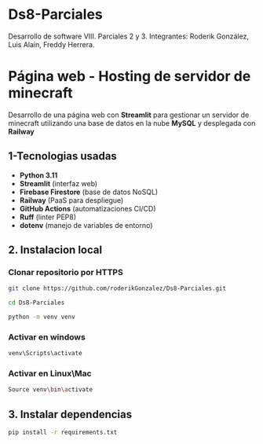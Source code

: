# Ds8-Parciales
Desarrollo de software VIII. Parciales 2 y 3. Integrantes: Roderik González, Luis Alain, Freddy Herrera.

# Página web - Hosting de servidor de minecraft

Desarrollo de una página web con **Streamlit** para gestionar un servidor de minecraft utilizando una base de datos en la nube **MySQL** y desplegada con **Railway**

## 1-Tecnologias usadas
- **Python 3.11**
- **Streamlit** (interfaz web)
- **Firebase Firestore** (base de datos NoSQL)
- **Railway** (PaaS para despliegue)
- **GitHub Actions** (automatizaciones CI/CD)
- **Ruff** (linter PEP8)
- **dotenv** (manejo de variables de entorno)

## 2. Instalacion local

### Clonar repositorio por HTTPS
```bash
git clone https://github.com/roderikGonzalez/Ds8-Parciales.git

cd Ds8-Parciales

python -m venv venv

```

### Activar en windows
```bash
venv\Scripts\activate
```

### Activar en Linux\Mac
```bash
Source venv\bin\activate
```

## 3. Instalar dependencias 
```bash
pip install -r requirements.txt
```
